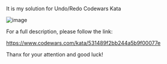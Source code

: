 It is my solution for Undo/Redo Codewars Kata

![image](https://user-images.githubusercontent.com/90127354/220557344-3d7a6400-622a-4557-a3c2-c73ddb427464.png)

For a full description, please follow the link:

https://www.codewars.com/kata/531489f2bb244a5b9f00077e

Thanx for your attention and good luck!
